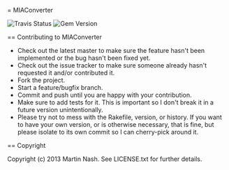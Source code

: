 = MIAConverter

![Travis Status](https://api.travis-ci.org/MartinJNash/MIAConverter.png)
![Gem Version](https://badge.fury.io/rb/MIAConverter.png)

== Contributing to MIAConverter
 
* Check out the latest master to make sure the feature hasn't been implemented or the bug hasn't been fixed yet.
* Check out the issue tracker to make sure someone already hasn't requested it and/or contributed it.
* Fork the project.
* Start a feature/bugfix branch.
* Commit and push until you are happy with your contribution.
* Make sure to add tests for it. This is important so I don't break it in a future version unintentionally.
* Please try not to mess with the Rakefile, version, or history. If you want to have your own version, or is otherwise necessary, that is fine, but please isolate to its own commit so I can cherry-pick around it.

== Copyright

Copyright (c) 2013 Martin Nash. See LICENSE.txt for
further details.

